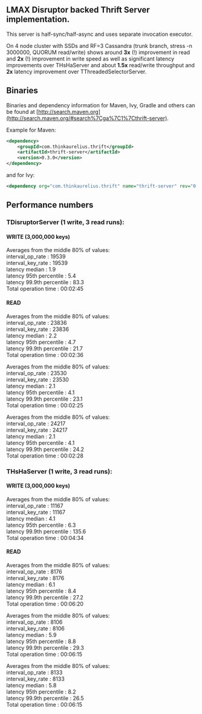 ## LMAX Disruptor backed Thrift Server implementation.

This server is half-sync/half-async and uses separate invocation executor.

On 4 node cluster with SSDs and RF=3 Cassandra (trunk branch, stress -n 3000000, QUORUM read/write)
shows around __3x__ (!) improvement in read and __2x__ (!) improvement in write speed as well as 
significant latency improvements over THsHaServer and about __1.5x__ read/write throughput and
__2x__ latency improvement over TThreadedSelectorServer.

## Binaries

Binaries and dependency information for Maven, Ivy, Gradle and others can be found at [http://search.maven.org](http://search.maven.org/#search%7Cga%7C1%7Cthrift-server).

Example for Maven:

```xml
<dependency>
    <groupId>com.thinkaurelius.thrift</groupId>
    <artifactId>thrift-server</artifactId>
    <version>0.3.0</version>
</dependency>
```
and for Ivy:

```xml
<dependency org="com.thinkaurelius.thrift" name="thrift-server" rev="0.1" />
```

## Performance numbers

### TDisruptorServer (1 write, 3 read runs):

#### WRITE (3,000,000 keys)
Averages from the middle 80% of values:  
interval_op_rate          : 19539  
interval_key_rate         : 19539  
latency median            : 1.9  
latency 95th percentile   : 5.4  
latency 99.9th percentile : 83.3  
Total operation time      : 00:02:45  

#### READ
Averages from the middle 80% of values:  
interval_op_rate          : 23836  
interval_key_rate         : 23836  
latency median            : 2.2  
latency 95th percentile   : 4.7  
latency 99.9th percentile : 21.7  
Total operation time      : 00:02:36  

Averages from the middle 80% of values:  
interval_op_rate          : 23530  
interval_key_rate         : 23530  
latency median            : 2.1  
latency 95th percentile   : 4.1  
latency 99.9th percentile : 23.1  
Total operation time      : 00:02:25  

Averages from the middle 80% of values:  
interval_op_rate          : 24217  
interval_key_rate         : 24217  
latency median            : 2.1  
latency 95th percentile   : 4.1  
latency 99.9th percentile : 24.2  
Total operation time      : 00:02:28  

  
### THsHaServer (1 write, 3 read runs):

#### WRITE (3,000,000 keys)
Averages from the middle 80% of values:  
interval_op_rate          : 11167  
interval_key_rate         : 11167  
latency median            : 4.1  
latency 95th percentile   : 6.3  
latency 99.9th percentile : 135.6  
Total operation time      : 00:04:34  

#### READ
Averages from the middle 80% of values:  
interval_op_rate          : 8176  
interval_key_rate         : 8176  
latency median            : 6.1  
latency 95th percentile   : 8.4  
latency 99.9th percentile : 27.2  
Total operation time      : 00:06:20  

Averages from the middle 80% of values:  
interval_op_rate          : 8106  
interval_key_rate         : 8106  
latency median            : 5.9  
latency 95th percentile   : 8.8  
latency 99.9th percentile : 29.3  
Total operation time      : 00:06:15  

Averages from the middle 80% of values:  
interval_op_rate          : 8133  
interval_key_rate         : 8133  
latency median            : 5.8  
latency 95th percentile   : 8.2  
latency 99.9th percentile : 26.5  
Total operation time      : 00:06:15